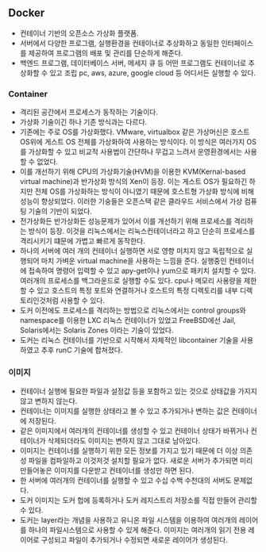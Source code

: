 ## Docker
- 컨테이너 기반의 오픈소스 가상화 플랫폼.
- 서버에서 다양한 프로그램, 실행환경을 컨테이너로 추상화하고 동일한 인터페이스를 제공하여 프로그램의 배포 및 관리를 단순하게 해준다. 
- 백엔드 프로그램, 데이터베이스 서버, 메세지 큐 등 어떤 프로그램도 컨테이너로 추상화할 수 있고 조립 pc, aws, azure, google cloud 등 어디서든 실행할 수 있다.

### Container
- 격리된 공간에서 프로세스가 동작하는 기술이다. 
- 가상화 기술이긴 하나 기존 방식과는 다르다. 
- 기존에는 주로 OS를 가상화했다. VMware, virtualbox 같은 가상머신은 호스트 OS위에 게스트 OS 전체를 가상화하여 사용하는 방식이다. 이 방식은 여러가지 OS를 가상화할 수 있고 비교적 사용법이 간단하나 무겁고 느려서 운영환경에서는 사용할 수 없었다. 
- 이를 개선하기 위해 CPU의 가상화기술(HVM)을 이용한 KVM(Kernal-based virtual machine)과 반가상화 방식의 Xen이 등장. 이는 게스트 OS가 필요하긴 하지만 전체 OS를 가상화하는 방식이 아니였기 때문에 호스트형 가상화 방식에 비해 성능이 향상되었다. 이러한 기숭들은 오픈스택 같은 클라우드 서비스에서 가상 컴퓨팅 기술의 기반이 되었다. 
- 전가상화든 반가상화든 성능문제가 있어서 이를 개선하기 위해 프로세스를 격리하는 방식이 등장. 이것을 리눅스에서는 리눅스컨테이너라고 하고 단순히 프로세스를 격리시키기 떄문에 가볍고 빠르게 동작한다. 
- 하나의 서버에 여러 개의 컨테이너 실행하면 서로 영향 미치지 않고 독립적으로 실행되어 마치 가벼운 virtual machine을 사용하는 느낌을 준다. 실행중인 컨테이너에 접속하여 명령어 입력할 수 있고 apy-get이나 yum으로 패키치 설치할 수 있다. 여러개의 프로세스를 백그라운드로 실행할 수도 있다. cpu나 메모리 사용량을 제한할 수 있고 호스트의 특정 포트와 연결하거나 호스트의 특정 디렉토리를 내부 디렉토리인것처럼 사용할 수 있다. 
- 도커 이전에도 프로세스를 격리하는 방법으로 리눅스에서는 control groups와 namespace를 이용한 LXC 리눅스 컨테이너가 있었고 FreeBSD에선 Jail, Solaris에서는 Solaris Zones 이라는 기술이 있었다. 
- 도커는 리눅스 컨테이너를 기반으로 시작해서 자체적인 libcontainer 기술을 사용하였고 추후 runC 기술에 합쳐졌다. 

### 이미지
- 컨테이너 실행에 필요한 파일과 설정값 등을 포함하고 있는 것으로 상태값을 가지지 않고 변하지 않는다. 
- 컨테이너는 이미지를 실행한 상태라고 볼 수 있고 추가되거나 변하는 값은 컨테이너에 저장된다. 
- 같은 이미지에서 여러개의 컨테이너를 생성할 수 있고 컨테이너 상태가 바뀌거나 컨테이너가 삭제되더라도 이미지는 변하지 않고 그대로 남아있다. 
- 이미지는 컨테이너를 실행하기 위한 모든 정보를 가지고 있기 때문에 더 이상 의존성 파일을 컴파일하고 이것저것 설치할 필요가 없다. 새로운 서버가 추가되면 미리 만들어놓은 이미지를 다운받고 컨테이너를 생성만 하면 된다. 
- 한 서버에 여러개의 컨테이너를 실행할 수 있고 수십 수백 수천대의 서버도 문제없다. 
- 도커 이미지는 도커 헙에 등록하거나 도커 레지스트리 저장소를 직접 만들어 관리할 수 있다. 
- 도커는 layer라는 개념을 사용하고 유니온 파일 시스템을 이용하여 여러개의 레이어를 하나의 파일시스템으로 사용할 수 있게 해준다. 이미지는 여러개의 읽기 전용 레이어로 구성되고 파일이 추가되거나 수정되면 새로운 레이어가 생성된다. 